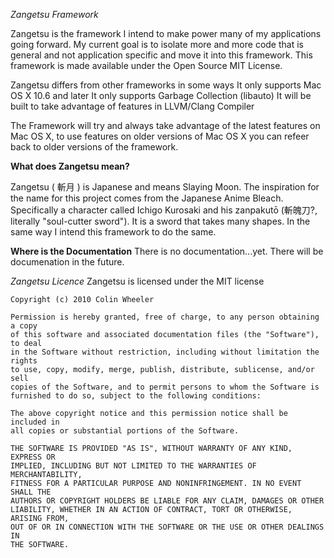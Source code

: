 *Zangetsu Framework*

Zangetsu is the framework I intend to make power many of my applications going forward. My current goal is to isolate more and more code that is general and not application specific and move it into this framework. This framework is made available under the Open Source MIT License.

Zangetsu differs from other frameworks in some ways
It only supports Mac OS X 10.6 and later
It only supports Garbage Collection (libauto)
It will be built to take advantage of features in LLVM/Clang Compiler

The Framework will try and always take advantage of the latest features on Mac OS X, to use features on older versions of Mac OS X you can refeer back to older versions of the framework.

**What does Zangetsu mean?**

Zangetsu ( 斬月 ) is Japanese and means Slaying Moon. The inspiration for the name for this project comes from the Japanese Anime Bleach. Specifically a character called Ichigo Kurosaki and his zanpakutō (斬魄刀?, literally "soul-cutter sword"). It is a sword that takes many shapes. In the same way I intend this framework to do the same.

**Where is the Documentation**
There is no documentation...yet. There will be documenation in the future.

*Zangetsu Licence*
Zangetsu is licensed under the MIT license

	Copyright (c) 2010 Colin Wheeler

	Permission is hereby granted, free of charge, to any person obtaining a copy
	of this software and associated documentation files (the "Software"), to deal
	in the Software without restriction, including without limitation the rights
	to use, copy, modify, merge, publish, distribute, sublicense, and/or sell
	copies of the Software, and to permit persons to whom the Software is
	furnished to do so, subject to the following conditions:

	The above copyright notice and this permission notice shall be included in
	all copies or substantial portions of the Software.

	THE SOFTWARE IS PROVIDED "AS IS", WITHOUT WARRANTY OF ANY KIND, EXPRESS OR
	IMPLIED, INCLUDING BUT NOT LIMITED TO THE WARRANTIES OF MERCHANTABILITY,
	FITNESS FOR A PARTICULAR PURPOSE AND NONINFRINGEMENT. IN NO EVENT SHALL THE
	AUTHORS OR COPYRIGHT HOLDERS BE LIABLE FOR ANY CLAIM, DAMAGES OR OTHER
	LIABILITY, WHETHER IN AN ACTION OF CONTRACT, TORT OR OTHERWISE, ARISING FROM,
	OUT OF OR IN CONNECTION WITH THE SOFTWARE OR THE USE OR OTHER DEALINGS IN
	THE SOFTWARE.